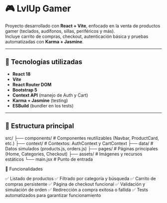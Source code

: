 # 🎮 LvlUp Gamer

Proyecto desarrollado con **React + Vite**, enfocado en la venta de productos gamer (teclados, audífonos, sillas, periféricos y más).  
Incluye carrito de compras, checkout, autenticación básica y pruebas automatizadas con **Karma + Jasmine**.

---

## 🚀 Tecnologías utilizadas

- **React 18**
- **Vite**
- **React Router DOM**
- **Bootstrap 5**
- **Context API** (manejo de Auth y Cart)
- **Karma + Jasmine** (testing)
- **ESBuild** (bundler en los tests)

---

## 🧱 Estructura principal
src/
├── components/ # Componentes reutilizables (Navbar, ProductCard, etc.)
├── context/ # Contextos: AuthContext y CartContext
├── data/ # Datos simulados (products.js, orders.js)
├── pages/ # Páginas principales (Home, Categories, Checkout)
├── assets/ # Imágenes y recursos estáticos
└── main.jsx # Punto de entrada


🛒 Funcionalidades

✅ Listado de productos
✅ Filtrado por categoría y búsqueda
✅ Carrito de compras persistente
✅ Página de checkout funcional
✅ Validación y simulación de orden
✅ Redirección a compra exitosa o fallida
✅ Tests automatizados para garantizar funcionamiento


